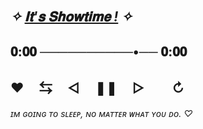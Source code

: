 ## *✧ [𝐈𝐭'𝐬 𝐒𝐡𝐨𝐰𝐭𝐢𝐦𝐞 !](https://youtu.be/9uwEAugeH8w?si=Ku3aDVW0qD48QWqZ) ✧* ㅤㅤ ㅤㅤ 
  ## 𝟎:𝟎𝟎 ──────────•── 𝟎:𝟎𝟎
  ##  ♥︎ㅤ ⇆ㅤ ◁ㅤ ❚❚ ㅤ▷ ㅤㅤ↻﻿
*ɪᴍ ɢᴏɪɴɢ ᴛᴏ sʟᴇᴇᴘ, ɴᴏ ᴍᴀᴛᴛᴇʀ ᴡʜᴀᴛ ʏᴏᴜ ᴅᴏ. ♡*
 
